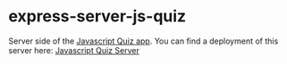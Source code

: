 # express-server-js-quiz

Server side of the [Javascript Quiz app](https://github.com/DanijelCvit/react-quiz). You can find a deployment of this server here: [Javascript Quiz Server](https://vanilla-js-quiz.herokuapp.com/questions)
